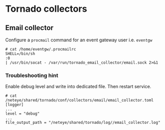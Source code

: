 # Tornado collectors

## Email collector

Configure a `procmail` command for an event gateway user i.e. `eventgw`
```
# cat /home/eventgw/.procmailrc
SHELL=/bin/sh
:0
| /usr/bin/socat - /var/run/tornado_email_collector/email.sock 2>&1

```

### Troubleshooting hint

Enable debug level and write into dedicated file. 
Then restart service.
```
# cat /neteye/shared/tornado/conf/collectors/email/email_collector.toml
[logger]
...
level = "debug"
...
file_output_path = "/neteye/shared/tornado/log//email_collector.log"

```
